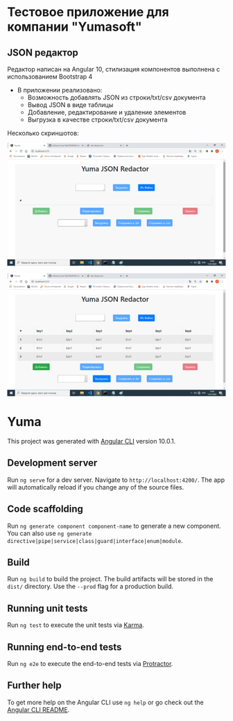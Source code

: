 # Тестовое приложение для компании "Yumasoft"

## JSON редактор

Редактор написан на Angular 10, стилизация компонентов выполнена с использованием Bootstrap 4

* В приложении реализовано:
  * Возможность добавлять JSON из строки/txt/csv документа
  * Вывод JSON в виде таблицы
  * Добавление, редактирование и удаление элементов
  * Выгрузка в качестве строки/txt/csv документа
  
Несколько скриншотов:

![initial](https://github.com/VanButrij/Yuma-Task/blob/master/img/initial.png)

![upload](https://github.com/VanButrij/Yuma-Task/blob/master/img/loaded.png)



# Yuma

This project was generated with [Angular CLI](https://github.com/angular/angular-cli) version 10.0.1.

## Development server

Run `ng serve` for a dev server. Navigate to `http://localhost:4200/`. The app will automatically reload if you change any of the source files.

## Code scaffolding

Run `ng generate component component-name` to generate a new component. You can also use `ng generate directive|pipe|service|class|guard|interface|enum|module`.

## Build

Run `ng build` to build the project. The build artifacts will be stored in the `dist/` directory. Use the `--prod` flag for a production build.

## Running unit tests

Run `ng test` to execute the unit tests via [Karma](https://karma-runner.github.io).

## Running end-to-end tests

Run `ng e2e` to execute the end-to-end tests via [Protractor](http://www.protractortest.org/).

## Further help

To get more help on the Angular CLI use `ng help` or go check out the [Angular CLI README](https://github.com/angular/angular-cli/blob/master/README.md).
